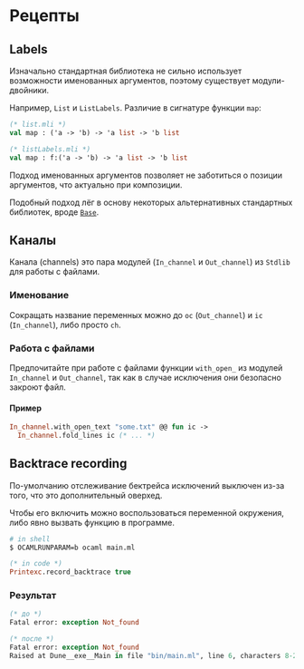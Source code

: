# Рецепты

## Labels

Изначально стандартная библиотека не сильно использует возможности именованных аргументов, поэтому существует модули-двойники. 

Например, `List` и `ListLabels`. Различие в сигнатуре функции `map`:
```ocaml
(* list.mli *)
val map : ('a -> 'b) -> 'a list -> 'b list

(* listLabels.mli *)
val map : f:('a -> 'b) -> 'a list -> 'b list
```

Подход именованных аргументов позволяет не заботиться о позиции аргументов, что актуально при композиции. 

Подобный подход лёг в основу некоторых альтернативных стандартных библиотек, вроде [`Base`](./libraries/core/base.md).

## Каналы 

Канала (channels) это пара модулей (`In_channel` и `Out_channel`) из `Stdlib` для работы с файлами. 

### Именование 

Сокращать название переменных можно до `oc` (`Out_channel`) и `ic` (`In_channel`), либо просто `ch`.

### Работа с файлами

Предпочитайте при работе с файлами функции `with_open_` из модулей `In_channel` и `Out_channel`, так как в случае исключения они безопасно закроют файл. 

#### Пример

```ocaml
In_channel.with_open_text "some.txt" @@ fun ic -> 
  In_channel.fold_lines ic (* ... *)
```

## Backtrace recording

По-умолчанию отслеживание бектрейса исключений выключен из-за того, что это дополнительный оверхед. 

Чтобы его включить можно воспользоваться переменной окружения, либо явно вызвать функцию в программе. 

```sh
# in shell 
$ OCAMLRUNPARAM=b ocaml main.ml
```
```ocaml
(* in code *)
Printexc.record_backtrace true
```

### Результат 

```ocaml
(* до *)
Fatal error: exception Not_found

(* после *)
Fatal error: exception Not_found
Raised at Dune__exe__Main in file "bin/main.ml", line 6, characters 8-23
```
